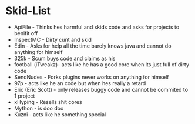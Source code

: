 # Skid-List

- ApiFile - Thinks hes harmful and skids code and asks for projects to benifit off 
- InspectMC - Dirty cunt and skid
- Edin - Asks for help all the time barely knows java and cannot do anything for himself
- 325k - Scum buys code and claims as his
- football (iTweakz)- acts like he has a good core when its just full of dirty code
- SendNudes - Forks plugins never works on anything for himself
- 97p - acts like he an code but when hes really a retard
- Eric (Eric Scott) - only releases buggy code and cannot be commited to 1 project
- xHypinq - Resells shit cores
- Mython - is doo doo
- Kuzni - acts like he something special
